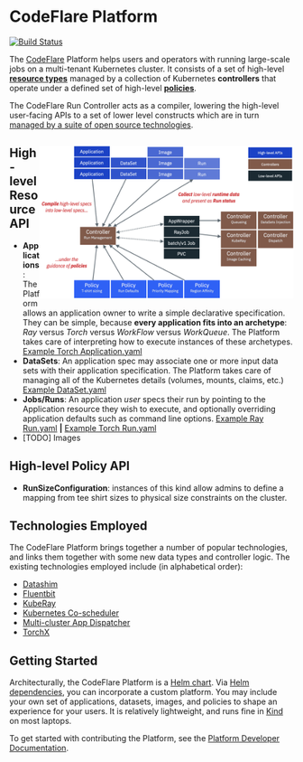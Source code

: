# CodeFlare Platform

[![Build Status](https://travis.ibm.com/cloud-computer/codeflare-platform.svg?token=q3a78CA7yxKpNpK2nBqK&branch=main)](https://travis.ibm.com/cloud-computer/codeflare-platform)

The [CodeFlare](https://codeflare.dev) Platform helps users and
operators with running large-scale jobs on a multi-tenant Kubernetes
cluster. It consists of a set of high-level [**resource
types**](#resource-types) managed by a collection of Kubernetes
**controllers** that operate under a defined set of high-level
[**policies**](#policy-types).

The CodeFlare Run Controller acts as a compiler, lowering the
high-level user-facing APIs to a set of lower level constructs which
are in turn [managed by a suite of open source
technologies](#technologies-employed).

<img src="docs/codeflare-platform-architecture.png" alt="CodeFlare Architecture" align="right" width="450">

<a name="resource-types">

## High-level Resource API

- **Applications**: The Platform allows an application owner to write
  a simple declarative specification. They can be simple, because
  **every application fits into an archetype**: *Ray* versus *Torch*
  versus *WorkFlow* versus *WorkQueue*. The Platform takes care of
  interpreting how to execute instances of these archetypes.  [Example Torch
  Application.yaml](watsonx_ai/charts/applications/templates/examples/torch/lightning.yaml)
- **DataSets**: An application spec may associate one or more input
  data sets with their application specification. The Platform takes
  care of managing all of the Kubernetes details (volumes, mounts, claims,
  etc.) [Example
  DataSet.yaml](https://github.ibm.com/nickm/codeflare-platform/blob/rm/tests/templates/datasets/s3-test.yaml)
- **Jobs/Runs**: An application *user* specs their run by pointing to
  the Application resource they wish to execute, and optionally
  overriding application defaults such as command line
  options. [Example Ray
  Run.yaml](tests/runs/watsonx_ai/ray/qiskit.yaml) **|** [Example
  Torch Run.yaml](tests/runs/watsonx_ai/torch/lightning.yaml)
- [TODO] Images

<a name="policy-types">

## High-level Policy API

- **RunSizeConfiguration**: instances of this kind allow admins to
  define a mapping from tee shirt sizes to physical size constraints
  on the cluster.
  
## Technologies Employed

The CodeFlare Platform brings together a number of popular
technologies, and links them together with some new data types and
controller logic. The existing technologies employed include (in
alphabetical order):

- [Datashim](https://github.com/datashim-io/datashim)
- [Fluentbit](https://fluentbit.io/)
- [KubeRay](https://github.com/ray-project/kuberay)
- [Kubernetes Co-scheduler](https://github.com/kubernetes-sigs/scheduler-plugins)
- [Multi-cluster App Dispatcher](https://github.com/project-codeflare/multi-cluster-app-dispatcher)
- [TorchX](https://pytorch.org/torchx/latest/)

## Getting Started

Architecturally, the CodeFlare Platform is a [Helm
chart](https://helm.sh). Via [Helm
dependencies](https://helm.sh/docs/helm/helm_dependency/), you can
incorporate a custom platform. You may include your own set of
applications, datasets, images, and policies to shape an experience
for your users. It is relatively lightweight, and runs fine in
[Kind](#local-development-using-kind) on most laptops.

To get started with contributing the Platform, see the
[Platform Developer Documentation](docs/development.md).
